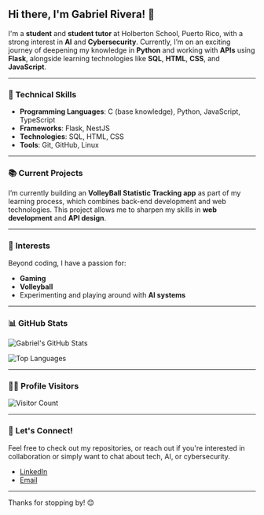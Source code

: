 ## Hi there, I'm Gabriel Rivera! 👋

I'm a **student** and **student tutor** at Holberton School, Puerto Rico, with a strong interest in **AI** and **Cybersecurity**. Currently, I’m on an exciting journey of deepening my knowledge in **Python** and working with **APIs** using **Flask**, alongside learning technologies like **SQL**, **HTML**, **CSS**, and **JavaScript**.

---

### 🔧 **Technical Skills**

- **Programming Languages**: C (base knowledge), Python, JavaScript, TypeScript
- **Frameworks**: Flask, NestJS
- **Technologies**: SQL, HTML, CSS
- **Tools**: Git, GitHub, Linux

---

### 📚 **Current Projects**

I’m currently building an **VolleyBall Statistic Tracking app** as part of my learning process, which combines back-end development and web technologies. This project allows me to sharpen my skills in **web development** and **API design**.

---

### 🎯 **Interests**

Beyond coding, I have a passion for:
- **Gaming**
- **Volleyball**
- Experimenting and playing around with **AI systems**

---

### 📊 **GitHub Stats**

![Gabriel's GitHub Stats](https://github-readme-stats.vercel.app/api?username=Gabyriv&show_icons=true&theme=radical)

![Top Languages](https://github-readme-stats.vercel.app/api/top-langs/?username=Gabyriv&layout=compact&theme=radical)

---

### 🕵️‍♂️ **Profile Visitors**

![Visitor Count](https://komarev.com/ghpvc/?username=Gabyriv&color=blue)

---

### 🤝 **Let's Connect!**

Feel free to check out my repositories, or reach out if you're interested in collaboration or simply want to chat about tech, AI, or cybersecurity.

- [LinkedIn](www.linkedin.com/in/gabyrivm)
- [Email](mailto:gabyrivm06@gmail.com)

---

Thanks for stopping by! 😊
